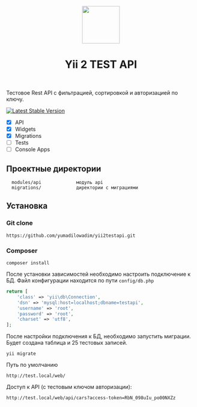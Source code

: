 <p align="center">
    <a href="https://github.com/yiisoft" target="_blank">
        <img src="https://avatars0.githubusercontent.com/u/993323" height="100px">
    </a>
    <h1 align="center">Yii 2 TEST API</h1>
    <br>
</p>

Тестовое Rest API с фильтрацией, сортировкой и авторизацией по ключу.

[![Latest Stable Version](https://img.shields.io/packagist/v/yiisoft/yii2-app-basic.svg)](https://packagist.org/packages/yiisoft/yii2-app-basic)

- [x] API
- [x] Widgets
- [x] Migrations
- [ ] Tests
- [ ] Console Apps

Проектные директории
-------------------

      modules/api             модуль api
      migrations/             директории с миграциями



Установка
------------

### Git clone

~~~
https://github.com/yumadilowadim/yii2testapi.git
~~~

### Composer

~~~
composer install
~~~

После установки зависимостей необходимо настроить подключение к БД. 
Файл конфигурации находится по пути `config/db.php`

```php
return [
    'class' => 'yii\db\Connection',
    'dsn' => 'mysql:host=localhost;dbname=testapi',
    'username' => 'root',
    'password' => 'root',
    'charset' => 'utf8',
];
```

После настройки подключения к БД, необходимо запустить миграции. Будет создана таблица и 25 тестовых записей.

~~~
yii migrate
~~~

Путь по умолчанию

~~~
http://test.local/web/
~~~

Доступ к API (с тестовым ключом авторизации):

~~~
http://test.local/web/api/cars?access-token=RbN_098uIu_po00NXZz
~~~